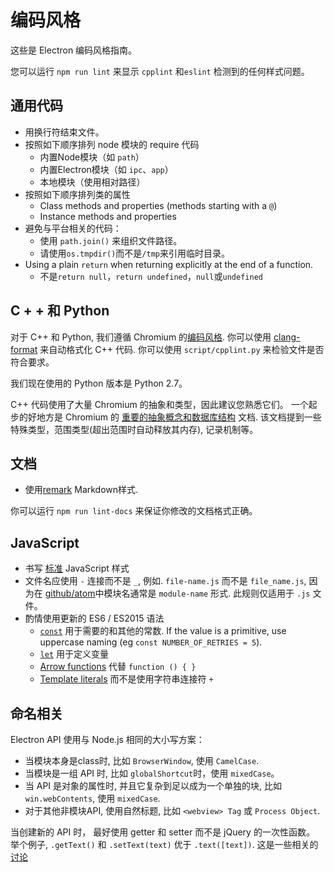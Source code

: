# 编码风格

这些是 Electron 编码风格指南。

您可以运行 `npm run lint` 来显示 `cpplint` 和`eslint` 检测到的任何样式问题。

## 通用代码

* 用换行符结束文件。
* 按照如下顺序排列 node 模块的 require 代码
  * 内置Node模块（如 `path`）
  * 内置Electron模块（如 `ipc`、`app`）
  * 本地模块（使用相对路径）
* 按照如下顺序排列类的属性
  * Class methods and properties (methods starting with a `@`)
  * Instance methods and properties
* 避免与平台相关的代码：
  * 使用 `path.join()` 来组织文件路径。
  * 请使用`os.tmpdir()`而不是`/tmp`来引用临时目录。
* Using a plain `return` when returning explicitly at the end of a function.
  * 不是`return null`，`return undefined`，`null`或`undefined`

## C + + 和 Python

对于 C++ 和 Python, 我们遵循 Chromium 的[编码风格](https://www.chromium.org/developers/coding-style). 你可以使用 [clang-format](clang-format.md) 来自动格式化 C++ 代码. 你可以使用 `script/cpplint.py` 来检验文件是否符合要求。

我们现在使用的 Python 版本是 Python 2.7。

C++ 代码使用了大量 Chromium 的抽象和类型，因此建议您熟悉它们。 一个起步的好地方是 Chromium 的 [重要的抽象概念和数据库结构](https://www.chromium.org/developers/coding-style/important-abstractions-and-data-structures) 文档. 该文档提到一些特殊类型，范围类型(超出范围时自动释放其内存), 记录机制等。

## 文档

* 使用[remark](https://github.com/remarkjs/remark) Markdown样式.

你可以运行 `npm run lint-docs` 来保证你修改的文档格式正确。

## JavaScript

* 书写 [标准](https://npm.im/standard) JavaScript 样式
* 文件名应使用 `-` 连接而不是 `_`, 例如. `file-name.js` 而不是 `file_name.js`, 因为在 [github/atom](https://github.com/github/atom)中模块名通常是 `module-name` 形式. 此规则仅适用于 `.js` 文件。
* 酌情使用更新的 ES6 / ES2015 语法
  * [`const`](https://developer.mozilla.org/en-US/docs/Web/JavaScript/Reference/Statements/const) 用于需要的和其他的常数.  If the value is a primitive, use uppercase naming (eg `const NUMBER_OF_RETRIES = 5`).
  * [`let`](https://developer.mozilla.org/en-US/docs/Web/JavaScript/Reference/Statements/let) 用于定义变量
  * [Arrow functions](https://developer.mozilla.org/en-US/docs/Web/JavaScript/Reference/Functions/Arrow_functions) 代替 `function () { }`
  * [Template literals](https://developer.mozilla.org/en-US/docs/Web/JavaScript/Reference/Template_literals) 而不是使用字符串连接符 `+`

## 命名相关

Electron API 使用与 Node.js 相同的大小写方案：

- 当模块本身是class时, 比如 `BrowserWindow`, 使用 `CamelCase`.
- 当模块是一组 API 时, 比如 `globalShortcut`时，使用 `mixedCase`。
- 当 API 是对象的属性时, 并且它复杂到足以成为一个单独的块, 比如 `win.webContents`, 使用 `mixedCase`.
- 对于其他非模块API, 使用自然标题, 比如 `<webview> Tag` 或 `Process Object`.

当创建新的 API 时， 最好使用 getter 和 setter 而不是 jQuery 的一次性函数。 举个例子, `.getText()` 和 `.setText(text)` 优于 `.text([text])`. 这是一些相关的 [讨论](https://github.com/electron/electron/issues/46)
